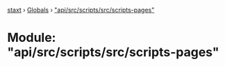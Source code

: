 [staxt](../README.md) › [Globals](../globals.md) › ["api/src/scripts/src/scripts-pages"](_api_src_scripts_src_scripts_pages_.md)

# Module: "api/src/scripts/src/scripts-pages"


